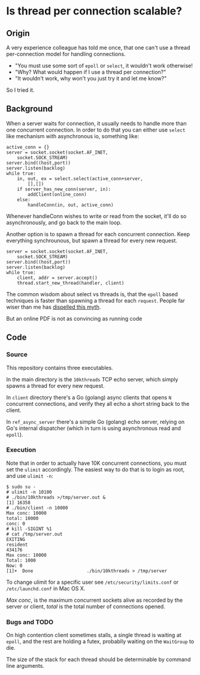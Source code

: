 # Is thread per connection scalable?

## Origin

A very experience colleague has told me once, that one can't use a thread
per-connection model for handling connections.

- "You must use some sort of `epoll` or `select`, it wouldn't work otherwise!
- "Why? What would happen if I use a thread per connection?"
- "It wouldn't work, why won't you just try it and let me know?"

So I tried it.

## Background

When a server waits for connection, it usually needs to handle more than one concurrent connection. In order to do that you can either use `select` like mechanism with asynchronous io, something like:

    active_conn = {}
    server = socket.socket(socket.AF_INET,
        socket.SOCK_STREAM)
    server.bind((host,port)) 
    server.listen(backlog) 
    while true:
        in, out, ex = select.select(active_conn+server,
            [],[])
        if server_has_new_conn(server, in):
            addClient(online_conn)
        else:
            handleConn(in, out, active_conn)

Whenever handleConn wishes to write or read from the socket, it'll do so asynchronously, and go back to the main loop.

Another option is to spawn a thread for each concurrent connection. Keep everything synchrounous, but spawn a thread for every new request.

    server = socket.socket(socket.AF_INET,
        socket.SOCK_STREAM)
    server.bind((host,port)) 
    server.listen(backlog)
    while true:
        client, addr = server.accept()
        thread.start_new_thread(handler, client)

The common wisdom about select vs threads is, that the `epoll` based techniques is faster than spawning a thread for each `request`. People far wiser than me has [dispelled this myth](http://www.mailinator.com/tymaPaulMultithreaded.pdf).

But an online PDF is not as convincing as running code

## Code
### Source

This repository contains three executables.

In the main directory is the `10kthreads` TCP echo server, which simply spawns a thread for every new request.

In `client` directory there's a Go (golang) async clients that opens `N` concurrent connections, and verify they all echo a short string back to the client.

In `ref_async_server` there's a simple Go (golang) echo server, relying on Go's internal dispatcher (which in turn is using asynchronous read and `epoll`).

### Execution

Note that in order to actually have 10K concurrent connections, you must set the `ulimit` accordingly. The easiest way to do that is to login as root, and use `ulimit -n`:

    $ sudo su -
    # ulimit -n 10100
    # ./bin/10kthreads >/tmp/server.out &
    [1] 16358
    # ./bin/client -n 10000
    Max conc: 10000
    total: 10000
    conc: 0
    # kill -SIGINT %1
    # cat /tmp/server.out
    EXITING
    resident 
    434176
    Max conc: 10000
    Total: 1000
    Now: 0
    [1]+  Done                    ./bin/10kthreads > /tmp/server

To change ulimit for a specific user see `/etc/security/limits.conf` or `/etc/launchd.conf` in Mac OS X.

*Max conc*, is the maximum concurrent sockets alive as recorded by the server or client, *total* is the total number of connections opened.

### Bugs and TODO

On high contention client sometimes stalls, a single thread is waiting at `epoll`, and the rest are holding a futex, probablly waiting on the `WaitGroup` to die.

The size of the stack for each thread should be determinable by command line arguments.